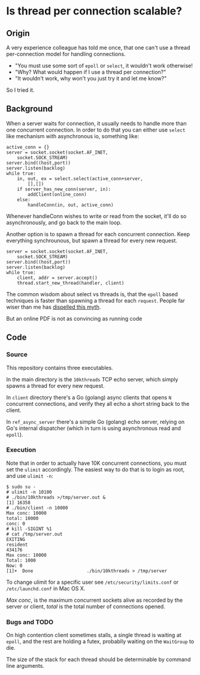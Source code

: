 # Is thread per connection scalable?

## Origin

A very experience colleague has told me once, that one can't use a thread
per-connection model for handling connections.

- "You must use some sort of `epoll` or `select`, it wouldn't work otherwise!
- "Why? What would happen if I use a thread per connection?"
- "It wouldn't work, why won't you just try it and let me know?"

So I tried it.

## Background

When a server waits for connection, it usually needs to handle more than one concurrent connection. In order to do that you can either use `select` like mechanism with asynchronous io, something like:

    active_conn = {}
    server = socket.socket(socket.AF_INET,
        socket.SOCK_STREAM)
    server.bind((host,port)) 
    server.listen(backlog) 
    while true:
        in, out, ex = select.select(active_conn+server,
            [],[])
        if server_has_new_conn(server, in):
            addClient(online_conn)
        else:
            handleConn(in, out, active_conn)

Whenever handleConn wishes to write or read from the socket, it'll do so asynchronously, and go back to the main loop.

Another option is to spawn a thread for each concurrent connection. Keep everything synchrounous, but spawn a thread for every new request.

    server = socket.socket(socket.AF_INET,
        socket.SOCK_STREAM)
    server.bind((host,port)) 
    server.listen(backlog)
    while true:
        client, addr = server.accept()
        thread.start_new_thread(handler, client)

The common wisdom about select vs threads is, that the `epoll` based techniques is faster than spawning a thread for each `request`. People far wiser than me has [dispelled this myth](http://www.mailinator.com/tymaPaulMultithreaded.pdf).

But an online PDF is not as convincing as running code

## Code
### Source

This repository contains three executables.

In the main directory is the `10kthreads` TCP echo server, which simply spawns a thread for every new request.

In `client` directory there's a Go (golang) async clients that opens `N` concurrent connections, and verify they all echo a short string back to the client.

In `ref_async_server` there's a simple Go (golang) echo server, relying on Go's internal dispatcher (which in turn is using asynchronous read and `epoll`).

### Execution

Note that in order to actually have 10K concurrent connections, you must set the `ulimit` accordingly. The easiest way to do that is to login as root, and use `ulimit -n`:

    $ sudo su -
    # ulimit -n 10100
    # ./bin/10kthreads >/tmp/server.out &
    [1] 16358
    # ./bin/client -n 10000
    Max conc: 10000
    total: 10000
    conc: 0
    # kill -SIGINT %1
    # cat /tmp/server.out
    EXITING
    resident 
    434176
    Max conc: 10000
    Total: 1000
    Now: 0
    [1]+  Done                    ./bin/10kthreads > /tmp/server

To change ulimit for a specific user see `/etc/security/limits.conf` or `/etc/launchd.conf` in Mac OS X.

*Max conc*, is the maximum concurrent sockets alive as recorded by the server or client, *total* is the total number of connections opened.

### Bugs and TODO

On high contention client sometimes stalls, a single thread is waiting at `epoll`, and the rest are holding a futex, probablly waiting on the `WaitGroup` to die.

The size of the stack for each thread should be determinable by command line arguments.